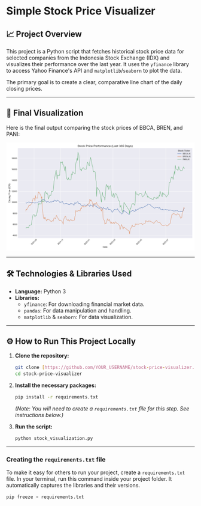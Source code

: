 # Simple Stock Price Visualizer

## 📈 Project Overview

This project is a Python script that fetches historical stock price data for selected companies from the Indonesia Stock Exchange (IDX) and visualizes their performance over the last year. It uses the `yfinance` library to access Yahoo Finance's API and `matplotlib`/`seaborn` to plot the data.

The primary goal is to create a clear, comparative line chart of the daily closing prices.

---

## 🚀 Final Visualization

Here is the final output comparing the stock prices of BBCA, BREN, and PANI:

![Stock Price Chart](stock_price_chart.png)

---

## 🛠️ Technologies & Libraries Used

* **Language:** Python 3
* **Libraries:**
    * `yfinance`: For downloading financial market data.
    * `pandas`: For data manipulation and handling.
    * `matplotlib` & `seaborn`: For data visualization.

---

## ⚙️ How to Run This Project Locally

1.  **Clone the repository:**
    ```bash
    git clone [https://github.com/YOUR_USERNAME/stock-price-visualizer.git](https://github.com/YOUR_USERNAME/stock-price-visualizer.git)
    cd stock-price-visualizer
    ```

2.  **Install the necessary packages:**
    ```bash
    pip install -r requirements.txt
    ```
    *(Note: You will need to create a `requirements.txt` file for this step. See instructions below.)*

3.  **Run the script:**
    ```bash
    python stock_visualization.py
    ```

---

### Creating the `requirements.txt` file

To make it easy for others to run your project, create a `requirements.txt` file. In your terminal, run this command inside your project folder. It automatically captures the libraries and their versions.

```bash
pip freeze > requirements.txt
